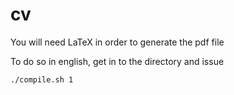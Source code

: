 # cv

You will need LaTeX in order to generate the pdf file

To do so in english, get in to the directory and issue

    ./compile.sh 1

